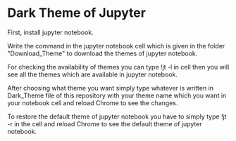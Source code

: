 # Dark Theme of Jupyter
First, install jupyter notebook.

Write the command in the jupyter notebook cell which is given in the folder "Download_Theme" to download the themes of jupyter notebook.

For checking the availability of themes you can type !jt -l in cell then you will see all the themes which are available in jupyter notebook.

After choosing what theme you want simply type whatever is written in Dark_Theme file of this repository with your theme name which you want in your notebook cell and reload Chrome to see the changes.

To restore the default theme of jupyter notebook you have to simply type !jt -r in the cell and reload Chrome to see the default theme of jupyter notebook.
